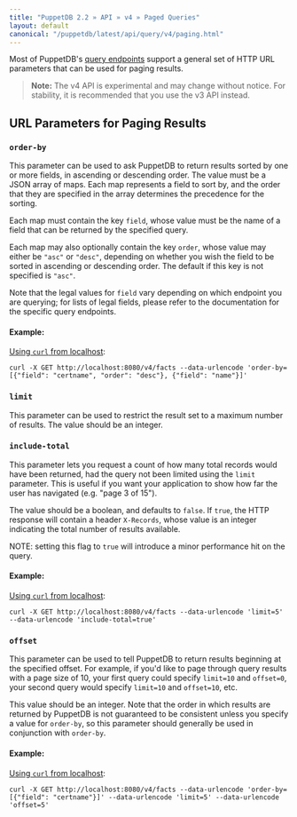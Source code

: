 ```yaml
---
title: "PuppetDB 2.2 » API » v4 » Paged Queries"
layout: default
canonical: "/puppetdb/latest/api/query/v4/paging.html"
---
```


[api]: ../../index.html
[curl]: ../curl.html#using-curl-from-localhost-non-sslhttp
[query]: ./query.html

Most of PuppetDB's [query endpoints][api] support a general set of HTTP URL parameters that
can be used for paging results.

> **Note:** The v4 API is experimental and may change without notice. For stability, it is recommended that you use the v3 API instead.

## URL Parameters for Paging Results

### `order-by`

This parameter can be used to ask PuppetDB to return results sorted by one or more fields, in
ascending or descending order.  The value must be a JSON array of maps.  Each map represents a field
to sort by, and the order that they are specified in the array determines the precedence for the
sorting.

Each map must contain the key `field`, whose value must be the name of a field that can be
returned by the specified query.

Each map may also optionally contain the key `order`, whose value may either be `"asc"` or
`"desc"`, depending on whether you wish the field to be sorted in ascending or descending
order.  The default if this key is not specified is `"asc"`.

Note that the legal values for `field` vary depending on which endpoint you are querying; for
lists of legal fields, please refer to the documentation for the specific query endpoints.

#### Example:

[Using `curl` from localhost][curl]:

    curl -X GET http://localhost:8080/v4/facts --data-urlencode 'order-by=[{"field": "certname", "order": "desc"}, {"field": "name"}]'

### `limit`

This parameter can be used to restrict the result set to a maximum number of results.
The value should be an integer.

### `include-total`

This parameter lets you request a count of how many total records would have been returned, had the query not been limited using the `limit` parameter. This is useful if you want your application to show how far the user has navigated (e.g. "page 3 of 15").

The value should be a boolean, and defaults to `false`. If `true`, the HTTP response will contain a header `X-Records`, whose value is an integer indicating the total number of results available.

NOTE: setting this flag to `true` will introduce a minor performance hit on the query.

#### Example:

[Using `curl` from localhost][curl]:

    curl -X GET http://localhost:8080/v4/facts --data-urlencode 'limit=5' --data-urlencode 'include-total=true'

### `offset`

This parameter can be used to tell PuppetDB to return results beginning at the specified offset.
For example, if you'd like to page through query results with a page size of 10, your first
query could specify `limit=10` and `offset=0`, your second query would specify `limit=10` and
`offset=10`, etc.

This value should be an integer.  Note that the order in which results are returned by PuppetDB
is not guaranteed to be consistent unless you specify a value for `order-by`, so this parameter
should generally be used in conjunction with `order-by`.

#### Example:

[Using `curl` from localhost][curl]:

    curl -X GET http://localhost:8080/v4/facts --data-urlencode 'order-by=[{"field": "certname"}]' --data-urlencode 'limit=5' --data-urlencode 'offset=5'
